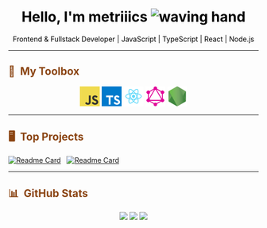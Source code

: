 <h1 align="center" style="color:#000000;">
  Hello, I'm metriiics <img src="https://media.giphy.com/media/hvRJCLFzcasrR4ia7z/giphy.gif" alt="waving hand" height="30" />
</h1>

<p align="center" style="color:#000000;">
  Frontend & Fullstack Developer | JavaScript | TypeScript | React | Node.js
</p>

---

<h2 align="left" style="color:#8B4513;">🧰 &nbsp;My Toolbox</h2>

<p align="center" style="color:#000000;">
  <code><img height="40" alt="javascript" src="https://raw.githubusercontent.com/github/explore/80688e429a7d4ef2fca1e82350fe8e3517d3494d/topics/javascript/javascript.png"></code>
  <code><img height="40" alt="typescript" src="https://raw.githubusercontent.com/github/explore/80688e429a7d4ef2fca1e82350fe8e3517d3494d/topics/typescript/typescript.png"></code>
  <code><img height="40" alt="react" src="https://raw.githubusercontent.com/github/explore/80688e429a7d4ef2fca1e82350fe8e3517d3494d/topics/react/react.png"></code>
  <code><img height="40" alt="graphql" src="https://raw.githubusercontent.com/github/explore/5c058a388828bb5fde0bcafd4bc867b5bb3f26f3/topics/graphql/graphql.png"></code>
  <code><img height="40" alt="nodejs" src="https://raw.githubusercontent.com/github/explore/80688e429a7d4ef2fca1e82350fe8e3517d3494d/topics/nodejs/nodejs.png"></code>    
</p>

---

<h2 align="left" style="color:#8B4513;">🖥 &nbsp;Top Projects</h2>

[![Readme Card](https://github-readme-stats.vercel.app/api/pin/?username=metriiics&repo=CRMProzdorovie&bg_color=FFFFFF&title_color=#3572A5&text_color=000000&icon_color=000000)](https://github.com/metriiics/CRMProzdorovie) &nbsp; 
[![Readme Card](https://github-readme-stats.vercel.app/api/pin/?username=metriiics&repo=DatingProject&bg_color=FFFFFF&title_color=#3572A5&text_color=000000&icon_color=000000)](https://github.com/metriiics/DatingProject)

---

<h2 align="left" style="color:#8B4513;">📊 &nbsp;GitHub Stats</h2>


<p align="center">
  <img height="50%" width="auto" src ="https://github-readme-stats.vercel.app/api?username=metriiics&show_icons=true&count_private=true&theme=darcula&hide_border=true&hide=issues,contribs&bg_color=00000000">
  <img height="50%" width="auto" src ="https://github-readme-stats.vercel.app/api/top-langs/?username=metriiics&layout=compact&hide_border=true&theme=darcula&bg_color=00000000&langs_count=6&exclude_repo=Pacman-AI">
  <img src ="https://github-readme-streak-stats.herokuapp.com?user=metriiics&theme=darcula&hide_border=true&background=FFFFFF00">

